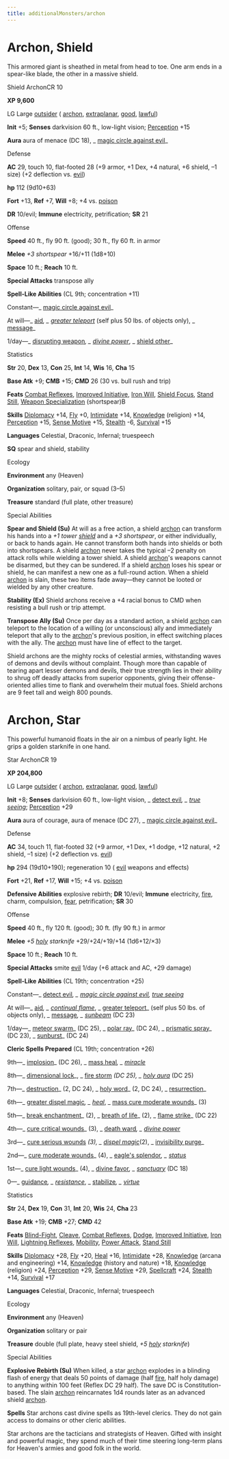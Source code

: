 ```yaml
---
title: additionalMonsters/archon
---
```

# Archon, Shield

This armored giant is sheathed in metal from head to toe. One arm ends in a spear-like blade, the other in a massive shield.

Shield ArchonCR 10

**XP 9,600**

LG Large [outsider](monsters/creatureTypes.md#_outsider) ( [archon](monsters/creatureTypes.md#_archon-subtype), [extraplanar](monsters/creatureTypes.md#_extraplanar-subtype), [good](monsters/creatureTypes.md#_good-subtype), [lawful](monsters/creatureTypes.md#_lawful-subtype))

**Init** +5; **Senses** darkvision 60 ft., low-light vision; [Perception](additionalMonsters/../skills/perception.md#_perception) +15

**Aura** aura of menace (DC 18), _ [magic circle against evil](additionalMonsters/../spells/magicCircleAgainstEvil.md#_magic-circle-against-evil)_

Defense

**AC** 29, touch 10, flat-footed 28 (+9 armor, +1 Dex, +4 natural, +6 shield, –1 size) (+2 deflection vs. [evil](monsters/creatureTypes.md#_evil-subtype))

**hp** 112 (9d10+63)

**Fort** +13, **Ref** +7, **Will** +8; +4 vs. [poison](monsters/universalMonsterRules.md#_poison-(ex-or-su))

**DR** 10/evil; **Immune** electricity, petrification; **SR** 21

Offense

**Speed** 40 ft., fly 90 ft. (good); 30 ft., fly 60 ft. in armor

**Melee** _+3 shortspear_ +16/+11 (1d8+10)

**Space** 10 ft.; **Reach** 10 ft.

**Special Attacks** transpose ally

**Spell-Like Abilities** (CL 9th; concentration +11)

Constant—_ [magic circle against evil](additionalMonsters/../spells/magicCircleAgainstEvil.md#_magic-circle-against-evil)_

At will—_ [aid](additionalMonsters/../spells/aid.md#_aid)_, _ [greater teleport](additionalMonsters/../spells/teleport.md#_teleport-greater)_ (self plus 50 lbs. of objects only), _ [message](additionalMonsters/../spells/message.md#_message)_

1/day—_ [disrupting weapon](additionalMonsters/../spells/disruptingWeapon.md#_disrupting-weapon)_, _ [divine power](additionalMonsters/../spells/divinePower.md#_divine-power)_, _ [shield other](additionalMonsters/../spells/shieldOther.md#_shield-other)_

Statistics

**Str** 20, **Dex** 13, **Con** 25, **Int** 14, **Wis** 16, **Cha** 15

**Base Atk** +9; **CMB** +15; **CMD** 26 (30 vs. bull rush and trip)

**Feats** [Combat Reflexes](additionalMonsters/../feats.md#_combat-reflexes), [Improved Initiative](additionalMonsters/../feats.md#_improved-initiative), [Iron Will](additionalMonsters/../feats.md#_iron-will), [Shield Focus](additionalMonsters/../feats.md#_shield-focus), [Stand Still](additionalMonsters/../feats.md#_stand-still), [Weapon Specialization](additionalMonsters/../feats.md#_weapon-specialization) (shortspear)B

**Skills** [Diplomacy](additionalMonsters/../skills/diplomacy.md#_diplomacy) +14, [Fly](additionalMonsters/../skills/fly.md#_fly) +0, [Intimidate](additionalMonsters/../skills/intimidate.md#_intimidate) +14, [Knowledge](additionalMonsters/../skills/knowledge.md#_knowledge) (religion) +14, [Perception](additionalMonsters/../skills/perception.md#_perception) +15, [Sense Motive](additionalMonsters/../skills/senseMotive.md#_sense-motive) +15, [Stealth](additionalMonsters/../skills/stealth.md#_stealth) -6, [Survival](additionalMonsters/../skills/survival.md#_survival) +15

**Languages** Celestial, Draconic, Infernal; truespeech

**SQ** spear and shield, stability

Ecology

**Environment** any (Heaven)

**Organization** solitary, pair, or squad (3–5)

**Treasure** standard (full plate, other treasure)

Special Abilities

**Spear and Shield (Su)** At will as a free action, a shield [archon](monsters/creatureTypes.md#_archon-subtype) can transform his hands into a _+1 tower [shield](additionalMonsters/../spells/shield.md#_shield)_ and a _+3 shortspear_, or either individually, or back to hands again. He cannot transform both hands into shields or both into shortspears. A shield [archon](monsters/creatureTypes.md#_archon-subtype) never takes the typical –2 penalty on attack rolls while wielding a tower shield. A shield [archon](monsters/creatureTypes.md#_archon-subtype)'s weapons cannot be disarmed, but they can be sundered. If a shield [archon](monsters/creatureTypes.md#_archon-subtype) loses his spear or shield, he can manifest a new one as a full-round action. When a shield [archon](monsters/creatureTypes.md#_archon-subtype) is slain, these two items fade away—they cannot be looted or wielded by any other creature.

**Stability (Ex)** Shield archons receive a +4 racial bonus to CMD when resisting a bull rush or trip attempt.

**Transpose Ally (Su)** Once per day as a standard action, a shield [archon](monsters/creatureTypes.md#_archon-subtype) can teleport to the location of a willing (or unconscious) ally and immediately teleport that ally to the [archon](monsters/creatureTypes.md#_archon-subtype)'s previous position, in effect switching places with the ally. The [archon](monsters/creatureTypes.md#_archon-subtype) must have line of effect to the target.

Shield archons are the mighty rocks of celestial armies, withstanding waves of demons and devils without complaint. Though more than capable of tearing apart lesser demons and devils, their true strength lies in their ability to shrug off deadly attacks from superior opponents, giving their offense-oriented allies time to flank and overwhelm their mutual foes. Shield archons are 9 feet tall and weigh 800 pounds.

# Archon, Star

This powerful humanoid floats in the air on a nimbus of pearly light. He grips a golden starknife in one hand.

Star ArchonCR 19

**XP 204,800**

LG Large [outsider](monsters/creatureTypes.md#_outsider) ( [archon](monsters/creatureTypes.md#_archon-subtype), [extraplanar](monsters/creatureTypes.md#_extraplanar-subtype), [good](monsters/creatureTypes.md#_good-subtype), [lawful](monsters/creatureTypes.md#_lawful-subtype))

**Init** +8; **Senses** darkvision 60 ft., low-light vision, _ [detect evil](additionalMonsters/../spells/detectEvil.md#_detect-evil)_, _ [true seeing](additionalMonsters/../spells/trueSeeing.md#_true-seeing)_; [Perception](additionalMonsters/../skills/perception.md#_perception) +29

**Aura** aura of courage, aura of menace (DC 27), _ [magic circle against evil](additionalMonsters/../spells/magicCircleAgainstEvil.md#_magic-circle-against-evil)_

Defense

**AC** 34, touch 11, flat-footed 32 (+9 armor, +1 Dex, +1 dodge, +12 natural, +2 shield, –1 size) (+2 deflection vs. [evil](monsters/creatureTypes.md#_evil-subtype))

**hp** 294 (19d10+190); regeneration 10 ( [evil](monsters/creatureTypes.md#_evil-subtype) weapons and effects)

**Fort** +21, **Ref** +17, **Will** +15; +4 vs. [poison](monsters/universalMonsterRules.md#_poison-(ex-or-su))

**Defensive Abilities** explosive rebirth; **DR** 10/evil; **Immune** electricity, [fire](monsters/creatureTypes.md#_fire-subtype), charm, compulsion, [fear](monsters/universalMonsterRules.md#_fear-(su-or-sp)), petrification; **SR** 30

Offense

**Speed** 40 ft., fly 120 ft. (good); 30 ft. (fly 90 ft.) in armor

**Melee** _+5 [holy](additionalMonsters/../magicItems/weapons.md#_weapons-holy) starknife_ +29/+24/+19/+14 (1d6+12/×3)

**Space** 10 ft.; **Reach** 10 ft.

**Special Attacks** smite [evil](monsters/creatureTypes.md#_evil-subtype) 1/day (+6 attack and AC, +29 damage)

**Spell-Like Abilities** (CL 19th; concentration +25)

Constant—_ [detect evil](additionalMonsters/../spells/detectEvil.md#_detect-evil)_, _ [magic circle against evil](additionalMonsters/../spells/magicCircleAgainstEvil.md#_magic-circle-against-evil), [true seeing](additionalMonsters/../spells/trueSeeing.md#_true-seeing)_

At will—_ [aid](additionalMonsters/../spells/aid.md#_aid)_, _ [continual flame](additionalMonsters/../spells/continualFlame.md#_continual-flame)_, _ [greater teleport](additionalMonsters/../spells/teleport.md#_teleport-greater)_ (self plus 50 lbs. of objects only), _ [message](additionalMonsters/../spells/message.md#_message)_, _ [sunbeam](additionalMonsters/../spells/sunbeam.md#_sunbeam)_ (DC 23)

1/day—_ [meteor swarm](additionalMonsters/../spells/meteorSwarm.md#_meteor-swarm)_ (DC 25), _ [polar ray](additionalMonsters/../spells/polarRay.md#_polar-ray)_ (DC 24), _ [prismatic spray](additionalMonsters/../spells/prismaticSpray.md#_prismatic-spray)_ (DC 23), _ [sunburst](additionalMonsters/../spells/sunburst.md#_sunburst)_ (DC 24)

**Cleric Spells Prepared** (CL 19th; concentration +26)

9th—_ [implosion](additionalMonsters/../spells/implosion.md#_implosion)_ (DC 26), _ [mass heal](additionalMonsters/../spells/heal.md#_heal-mass)_, _ [miracle](additionalMonsters/../spells/miracle.md#_miracle)_

8th—_ [dimensional lock](additionalMonsters/../spells/dimensionalLock.md#_dimensional-lock)_, _ [fire storm](additionalMonsters/../spells/fireStorm.md#_fire-storm) _(DC 25), _ [holy aura](additionalMonsters/../spells/holyAura.md#_holy-aura)_ (DC 25)

7th—_ [destruction](additionalMonsters/../spells/destruction.md#_destruction)_ (2, DC 24), _ [holy word](additionalMonsters/../spells/holyWord.md#_holy-word)_ (2, DC 24), _ [resurrection](additionalMonsters/../spells/resurrection.md#_resurrection)_

6th—_ [greater dispel magic](additionalMonsters/../spells/dispelMagic.md#_dispel-magic-greater)_, _ [heal](additionalMonsters/../spells/heal.md#_heal)_, _ [mass cure moderate wounds](additionalMonsters/../spells/cureModerateWounds.md#_cure-moderate-wounds-mass)_ (3)

5th—_ [break enchantment](additionalMonsters/../spells/breakEnchantment.md#_break-enchantment)_ (2), _ [breath of life](additionalMonsters/../spells/breathOfLife.md#_breath-of-life)_ (2), _ [flame strike](additionalMonsters/../spells/flameStrike.md#_flame-strike)_ (DC 22)

4th—_ [cure critical wounds](additionalMonsters/../spells/cureCriticalWounds.md#_cure-critical-wounds)_ (3), _ [death ward](additionalMonsters/../spells/deathWard.md#_death-ward)_, _ [divine power](additionalMonsters/../spells/divinePower.md#_divine-power)_

3rd—_ [cure serious wounds](additionalMonsters/../spells/cureSeriousWounds.md#_cure-serious-wounds) _(3), _ [dispel magic](additionalMonsters/../spells/dispelMagic.md#_dispel-magic)_(2), _ [invisibility purge](additionalMonsters/../spells/invisibilityPurge.md#_invisibility-purge)_

2nd—_ [cure moderate wounds](additionalMonsters/../spells/cureModerateWounds.md#_cure-moderate-wounds)_ (4), _ [eagle's splendor](additionalMonsters/../spells/eagleSSplendor.md#_eagle-s-splendor)_, _ [status](additionalMonsters/../spells/status.md#_status)_

1st—_ [cure light wounds](additionalMonsters/../spells/cureLightWounds.md#_cure-light-wounds)_ (4), _ [divine favor](additionalMonsters/../spells/divineFavor.md#_divine-favor)_, _ [sanctuary](additionalMonsters/../spells/sanctuary.md#_sanctuary)_ (DC 18)

0—_ [guidance](additionalMonsters/../spells/guidance.md#_guidance)_, _ [resistance](additionalMonsters/../spells/resistance.md#_resistance)_, _ [stabilize](additionalMonsters/../spells/stabilize.md#_stabilize)_, _ [virtue](additionalMonsters/../spells/virtue.md#_virtue)_

Statistics

**Str** 24, **Dex** 19, **Con** 31, **Int** 20, **Wis** 24, **Cha** 23

**Base Atk** +19; **CMB** +27; **CMD** 42

**Feats** [Blind-Fight](additionalMonsters/../feats.md#_blind-fight), [Cleave](additionalMonsters/../feats.md#_cleave), [Combat Reflexes](additionalMonsters/../feats.md#_combat-reflexes), [Dodge](additionalMonsters/../feats.md#_dodge), [Improved Initiative](additionalMonsters/../feats.md#_improved-initiative), [Iron Will](additionalMonsters/../feats.md#_iron-will), [Lightning Reflexes](additionalMonsters/../feats.md#_lightning-reflexes), [Mobility](additionalMonsters/../feats.md#_mobility), [Power Attack](additionalMonsters/../feats.md#_power-attack), [Stand Still](additionalMonsters/../feats.md#_stand-still)

**Skills** [Diplomacy](additionalMonsters/../skills/diplomacy.md#_diplomacy) +28, [Fly](additionalMonsters/../skills/fly.md#_fly) +20, [Heal](additionalMonsters/../skills/heal.md#_heal) +16, [Intimidate](additionalMonsters/../skills/intimidate.md#_intimidate) +28, [Knowledge](additionalMonsters/../skills/knowledge.md#_knowledge) (arcana and engineering) +14, [Knowledge](additionalMonsters/../skills/knowledge.md#_knowledge) (history and nature) +18, [Knowledge](additionalMonsters/../skills/knowledge.md#_knowledge) (religion) +24, [Perception](additionalMonsters/../skills/perception.md#_perception) +29, [Sense Motive](additionalMonsters/../skills/senseMotive.md#_sense-motive) +29, [Spellcraft](additionalMonsters/../skills/spellcraft.md#_spellcraft) +24, [Stealth](additionalMonsters/../skills/stealth.md#_stealth) +14, [Survival](additionalMonsters/../skills/survival.md#_survival) +17

**Languages** Celestial, Draconic, Infernal; truespeech

Ecology

**Environment** any (Heaven)

**Organization** solitary or pair

**Treasure** double (full plate, heavy steel shield, _+5 [holy](additionalMonsters/../magicItems/weapons.md#_weapons-holy) starknife_)

Special Abilities

**Explosive Rebirth (Su)** When killed, a star [archon](monsters/creatureTypes.md#_archon-subtype) explodes in a blinding flash of energy that deals 50 points of damage (half [fire](monsters/creatureTypes.md#_fire-subtype), half holy damage) to anything within 100 feet (Reflex DC 29 half). The save DC is Constitution-based. The slain [archon](monsters/creatureTypes.md#_archon-subtype) reincarnates 1d4 rounds later as an advanced shield [archon](monsters/creatureTypes.md#_archon-subtype).

**Spells** Star archons cast divine spells as 19th-level clerics. They do not gain access to domains or other cleric abilities.

Star archons are the tacticians and strategists of Heaven. Gifted with insight and powerful magic, they spend much of their time steering long-term plans for Heaven's armies and good folk in the world.

